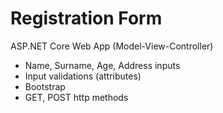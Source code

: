 # Registration Form
ASP.NET Core Web App (Model-View-Controller)

- Name, Surname, Age, Address inputs
- Input validations (attributes)
- Bootstrap
- GET, POST http methods

